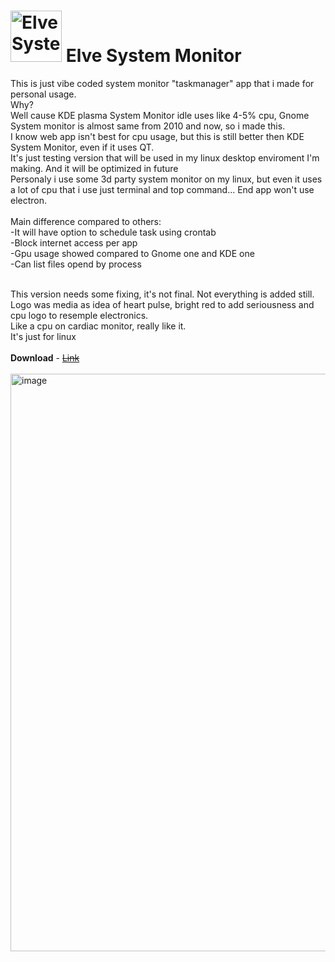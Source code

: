 # <img width="82" height="auto" alt="Elve System Monitor" src="https://github.com/user-attachments/assets/97021d33-ca42-433c-a9da-41adfd1f648e" /> Elve System Monitor

This is just vibe coded system monitor "taskmanager" app that i made for personal usage. <br>
Why?<br>
Well cause KDE plasma System Monitor idle uses like 4-5% cpu, Gnome System monitor is almost same from 2010 and now,
so i made this.<br> I know web app isn't best for cpu usage, but this is still better then KDE System Monitor, even if it uses QT. <br> It's just testing version that will be used in my linux desktop enviroment I'm making. And it will be optimized in future 
<br>Personaly i use some 3d party system monitor on my linux, but even it uses a lot of cpu that i use just terminal and top command...
End app won't use electron. <br> <br>
Main difference compared to others:<br>
-It will have option to schedule task using crontab <br>
-Block internet access per app <br>
-Gpu usage showed compared to Gnome one and KDE one <br>
-Can list files opend by process<br><br>

This version needs some fixing, it's not final. Not everything is added still.<br>
Logo was media as idea of heart pulse, bright red to add seriousness and cpu logo to resemple electronics. <br> 
Like a cpu on cardiac monitor, really like it.<br>
It's just for linux <br> <br>
**Download** - <a href="">~~Link~~</a> <br><br>
<img width="1334" height="924" alt="image" src="https://github.com/user-attachments/assets/dba62eab-fbf2-4670-88f4-bc3fd0797792" />

